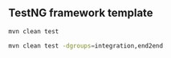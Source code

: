 ## TestNG framework template

```bash
mvn clean test 

mvn clean test -dgroups=integration,end2end
```
